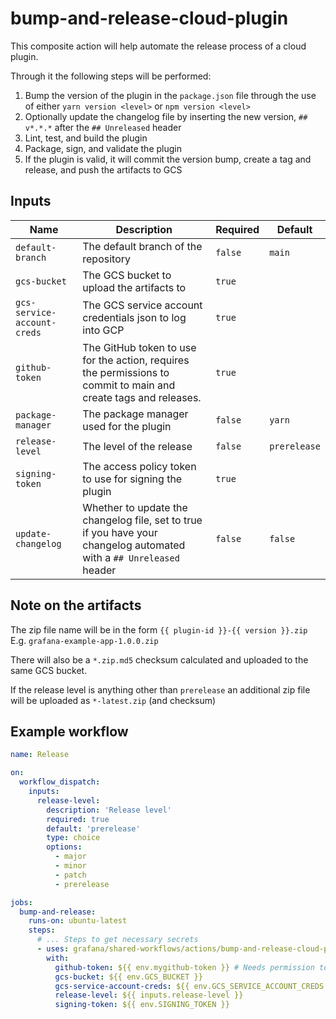 # bump-and-release-cloud-plugin

This composite action will help automate the release process of a cloud plugin.

Through it the following steps will be performed:

1. Bump the version of the plugin in the `package.json` file through the use of either `yarn version <level>`
   or `npm version <level>`
2. Optionally update the changelog file by inserting the new version, `## v*.*.*` after the `## Unreleased` header
3. Lint, test, and build the plugin
4. Package, sign, and validate the plugin
5. If the plugin is valid, it will commit the version bump, create a tag and release, and push the artifacts to GCS

## Inputs

| Name                        | Description                                                                                                          | Required | Default      |
|-----------------------------|----------------------------------------------------------------------------------------------------------------------|----------|--------------|
| `default-branch`            | The default branch of the repository                                                                                 | `false`  | `main`       |
| `gcs-bucket`                | The GCS bucket to upload the artifacts to                                                                            | `true`   |              |
| `gcs-service-account-creds` | The GCS service account credentials json to log into GCP                                                             | `true`   |              |
| `github-token`              | The GitHub token to use for the action, requires the permissions to commit to main and create tags and releases.     | `true`   |              |
| `package-manager`           | The package manager used for the plugin                                                                              | `false`  | `yarn`       |
| `release-level`             | The level of the release                                                                                             | `false`  | `prerelease` |
| `signing-token`             | The access policy token to use for signing the plugin                                                                | `true`   |              |
| `update-changelog`          | Whether to update the changelog file, set to true if you have your changelog automated with a `## Unreleased` header | `false`  | `false`      |

## Note on the artifacts

The zip file name will be in the form `{{ plugin-id }}-{{ version }}.zip` E.g. `grafana-example-app-1.0.0.zip`

There will also be a `*.zip.md5` checksum calculated and uploaded to the same GCS bucket.

If the release level is anything other than `prerelease` an additional zip file will be uploaded as `*-latest.zip` (and checksum)

## Example workflow

```yaml
name: Release

on:
  workflow_dispatch:
    inputs:
      release-level:
        description: 'Release level'
        required: true
        default: 'prerelease'
        type: choice
        options:
          - major
          - minor
          - patch
          - prerelease

jobs:
  bump-and-release:
    runs-on: ubuntu-latest
    steps:
      # ... Steps to get necessary secrets
      - uses: grafana/shared-workflows/actions/bump-and-release-cloud-plugin@main
        with:
          github-token: ${{ env.mygithub-token }} # Needs permission to commit to main and create tags and releases
          gcs-bucket: ${{ env.GCS_BUCKET }}
          gcs-service-account-creds: ${{ env.GCS_SERVICE_ACCOUNT_CREDS }}
          release-level: ${{ inputs.release-level }}
          signing-token: ${{ env.SIGNING_TOKEN }}
```

